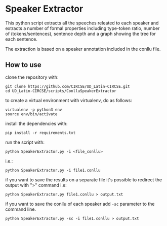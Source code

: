 # Speaker Extractor

This python script extracts all the speeches releated to each speaker and extracts a number of formal properties including type-token ratio, number of (tokens/sentences), sentence depth and a graph showing the tree for each sentence. 

The extraction is based on a speaker annotation included in the conllu file.

## How to use

clone the repository with:
```
git clone https://github.com/CIRCSE/UD_Latin-CIRCSE.git
cd UD_Latin-CIRCSE/scripts/ConlluSpeakerExtractor
```

to create a virtual environment with virtualenv, do as follows:
```
virtualenv -p python3 env
source env/bin/activate
```
install the dependencies with:
```
pip install -r requirements.txt
```
run the script with: 
```
python SpeakerExtractor.py -i <file_conllu>
```
i.e.:
```
python SpeakerExtractor.py -i file1.conllu
```
if you want to save the results on a separate file it's possible to redirect the output with ">" command i.e:
```
python SpeakerExtractor.py file1.conllu > output.txt
```
if you want to save the conllu of each speaker add ```-sc``` parameter to the command line.
```
python SpeakerExtractor.py -sc -i file1.conllu > output.txt
```

